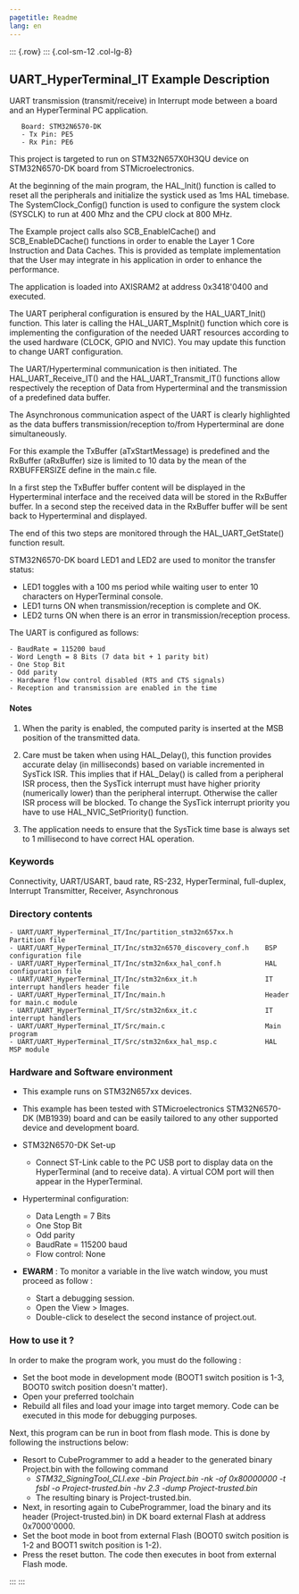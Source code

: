 ```yaml
---
pagetitle: Readme
lang: en
---
```

::: {.row}
::: {.col-sm-12 .col-lg-8}

## <b>UART_HyperTerminal_IT Example Description</b>

UART transmission (transmit/receive) in Interrupt mode between a board and
an HyperTerminal PC application.

       Board: STM32N6570-DK
       - Tx Pin: PE5
       - Rx Pin: PE6

This project is targeted to run on STM32N657X0H3QU device on STM32N6570-DK board from STMicroelectronics.

At the beginning of the main program, the HAL_Init() function is called to reset
all the peripherals and initialize the systick used as 1ms HAL timebase.
The SystemClock_Config() function is used to configure the system clock (SYSCLK)
to run at 400 Mhz and the CPU clock at 800 MHz.

The Example project calls also SCB_EnableICache() and SCB_EnableDCache() functions in order to enable
the Layer 1 Core Instruction and Data Caches. This is provided as template implementation that the User may
integrate in his application in order to enhance the performance.

The application is loaded into AXISRAM2 at address 0x3418'0400 and executed.

The UART peripheral configuration is ensured by the HAL_UART_Init() function.
This later is calling the HAL_UART_MspInit() function which core is implementing
the configuration of the needed UART resources according to the used hardware (CLOCK,
GPIO and NVIC). You may update this function to change UART configuration.

The UART/Hyperterminal communication is then initiated.
The HAL_UART_Receive_IT() and the HAL_UART_Transmit_IT() functions allow respectively
the reception of Data from Hyperterminal and the transmission of a predefined data
buffer.

The Asynchronous communication aspect of the UART is clearly highlighted as the
data buffers transmission/reception to/from Hyperterminal are done simultaneously.

For this example the TxBuffer (aTxStartMessage) is predefined and the RxBuffer (aRxBuffer)
size is limited to 10 data by the mean of the RXBUFFERSIZE define in the main.c file.

In a first step the TxBuffer buffer content will be displayed in the Hyperterminal
interface and the received data will be stored in the RxBuffer buffer.
In a second step the received data in the RxBuffer buffer will be sent back to
Hyperterminal and displayed.

The end of this two steps are monitored through the HAL_UART_GetState() function
result.

STM32N6570-DK board LED1 and LED2 are used to monitor the transfer status:

 - LED1 toggles with a 100 ms period while waiting user to enter 10 characters on HyperTerminal console.
 - LED1 turns ON when transmission/reception is complete and OK.
 - LED2 turns ON when there is an error in transmission/reception process.

The UART is configured as follows:

    - BaudRate = 115200 baud
    - Word Length = 8 Bits (7 data bit + 1 parity bit)
    - One Stop Bit
    - Odd parity
    - Hardware flow control disabled (RTS and CTS signals)
    - Reception and transmission are enabled in the time

#### <b>Notes</b>

 1. When the parity is enabled, the computed parity is inserted at the MSB
    position of the transmitted data.

 2. Care must be taken when using HAL_Delay(), this function provides accurate delay (in milliseconds)
    based on variable incremented in SysTick ISR. This implies that if HAL_Delay() is called from
    a peripheral ISR process, then the SysTick interrupt must have higher priority (numerically lower)
    than the peripheral interrupt. Otherwise the caller ISR process will be blocked.
    To change the SysTick interrupt priority you have to use HAL_NVIC_SetPriority() function.

 3. The application needs to ensure that the SysTick time base is always set to 1 millisecond
    to have correct HAL operation.

### <b>Keywords</b>

Connectivity, UART/USART, baud rate, RS-232, HyperTerminal, full-duplex, Interrupt
Transmitter, Receiver, Asynchronous

### <b>Directory contents</b>

    - UART/UART_HyperTerminal_IT/Inc/partition_stm32n657xx.h        Partition file
    - UART/UART_HyperTerminal_IT/Inc/stm32n6570_discovery_conf.h    BSP configuration file
    - UART/UART_HyperTerminal_IT/Inc/stm32n6xx_hal_conf.h           HAL configuration file
    - UART/UART_HyperTerminal_IT/Inc/stm32n6xx_it.h                 IT interrupt handlers header file
    - UART/UART_HyperTerminal_IT/Inc/main.h                         Header for main.c module
    - UART/UART_HyperTerminal_IT/Src/stm32n6xx_it.c                 IT interrupt handlers
    - UART/UART_HyperTerminal_IT/Src/main.c                         Main program
    - UART/UART_HyperTerminal_IT/Src/stm32n6xx_hal_msp.c            HAL MSP module

### <b>Hardware and Software environment</b>

  - This example runs on STM32N657xx devices.

  - This example has been tested with STMicroelectronics STM32N6570-DK (MB1939) board and can be
    easily tailored to any other supported device and development board.

  - STM32N6570-DK Set-up
    - Connect ST-Link cable to the PC USB port to display data on the HyperTerminal (and to receive data).
      A virtual COM port will then appear in the HyperTerminal.

  - Hyperterminal configuration:

    - Data Length = 7 Bits
    - One Stop Bit
    - Odd parity
    - BaudRate = 115200 baud
    - Flow control: None

  - **EWARM** : To monitor a variable in the live watch window, you must proceed as follow :
    - Start a debugging session.
    - Open the View > Images.
    - Double-click to deselect the second instance of project.out. 

### <b>How to use it ?</b>

In order to make the program work, you must do the following :

 - Set the boot mode in development mode (BOOT1 switch position is 1-3, BOOT0 switch position doesn't matter).
 - Open your preferred toolchain
 - Rebuild all files and load your image into target memory. Code can be executed in this mode for debugging purposes.

 Next, this program can be run in boot from flash mode. This is done by following the instructions below:
 
 - Resort to CubeProgrammer to add a header to the generated binary Project.bin with the following command
   - *STM32_SigningTool_CLI.exe -bin Project.bin -nk -of 0x80000000 -t fsbl -o Project-trusted.bin -hv 2.3 -dump Project-trusted.bin*
   - The resulting binary is Project-trusted.bin.
 - Next, in resorting again to CubeProgrammer, load the binary and its header (Project-trusted.bin) in DK board external Flash at address 0x7000'0000.
 - Set the boot mode in boot from external Flash (BOOT0 switch position is 1-2 and BOOT1 switch position is 1-2).
 - Press the reset button. The code then executes in boot from external Flash mode.



:::
:::


